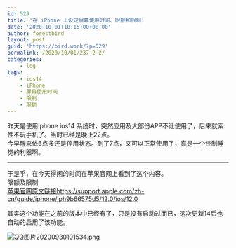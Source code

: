 ```yaml
---
id: 529
title: '在 iPhone 上设定屏幕使用时间、限额和限制'
date: '2020-10-01T18:15:00+08:00'
author: forestbird
layout: post
guid: 'https://bird.work/?p=529'
permalink: /2020/10/01/237-2-2/
categories:
    - log
tags:
    - ios14
    - iPhone
    - 屏幕使用时间
    - 限制
    - 限额
---
```


昨天是使用Iphone ios14 系统时，突然应用及大部份APP不让使用了，后来就索性不玩手机了。当时已经是晚上22点。  
今早醒来依6点多还是停用状态。到了7点，又可以正常使用了，真是一个控制睡觉的利器啊。

---

于是乎，在今天得闲的时间在苹果官网上看到了这个内容。  
限额及限制  
[苹果官网原文链接](https://support.apple.com/zh-cn/guide/iphone/iph9b66575d5/12.0/ios/12.0)<https://support.apple.com/zh-cn/guide/iphone/iph9b66575d5/12.0/ios/12.0>

其实这个功能在之前的版本中已经有了，只是没有启动过而已，这次更新14后也自动的启用了该功能。

![QQ图片20200930101534.png](https://bird.work/usr/uploads/2020/09/4058277576.png "QQ图片20200930101534.png")